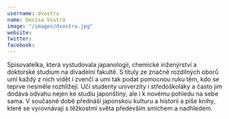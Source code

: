```yaml
---
username: dvostra
name: Denisa Vostrá
image: "/images/dvostra.jpg"
website:
twitter:
facebook:
---
```


Spisovatelka, která vystudovala japanologii, chemické inženýrství a doktorské studium na divadelní fakultě. S tituly ze značně rozdílných oborů umí každý z nich vidět i zvenčí a umí tak podat pomocnou ruku těm, kdo se teprve nesměle rozhlížejí. Učí studenty univerzity i středoškoláky a často jim dodává odvahu nejen ke studiu japonštiny, ale i k novému pohledu na sebe sama. V současné době přednáší japonskou kulturu a historii a píše knihy, které se vyrovnávají s těžkostmi světa především smíchem a nadhledem.
